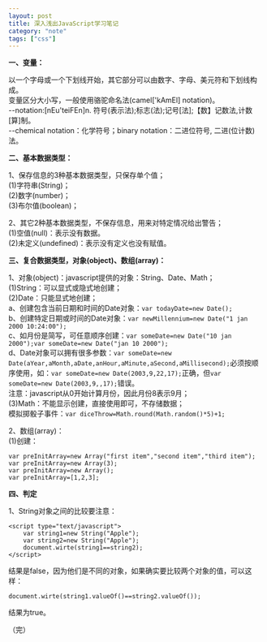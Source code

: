 ```yaml
---
layout: post
title: 深入浅出JavaScript学习笔记
category: "note"
tags: ["css"]
---
```


__一、变量：__

以一个字母或一个下划线开始，其它部分可以由数字、字母、美元符和下划线构成。  
变量区分大小写，一般使用骆驼命名法(camel['kAmEl] notation)。  
--notation:[nEu'teiFEn]n. 符号(表示法);标志(法);记号[法];【数】记数法,计数[算]制。  
--chemical notation：化学符号；binary notation：二进位符号, 二进(位计数)法。

__二、基本数据类型：__

1、保存信息的3种基本数据类型，只保存单个值；  
(1)字符串(String)；  
(2)数字(number)；  
(3)布尔值(boolean)；

2、其它2种基本数据类型，不保存信息，用来对特定情况给出警告；  
(1)空值(null)：表示没有数据。  
(2)未定义(undefined)：表示没有定义也没有赋值。

__三、复合数据类型，对象(object)、数组(array)：__

1、对象(object)：javascript提供的对象：String、Date、Math；  
(1)String：可以显式或隐式地创建；  
(2)Date：只能显式地创建；  
a、创建包含当前日期和时间的Date对象：`var todayDate=new Date();`  
b、创建特定日期或时间的Date对象：`var newMillennium=new Date("1 jan 2000 10:24:00");`  
c、如月份是简写，可任意顺序创建：`var someDate=new Date("10 jan 2000");var someDate=new Date("jan 10 2000");`  
d、Date对象可以拥有很多参数：`var someDate=new Date(aYear,aMonth,aDate,anHour,aMinute,aSecond,aMillisecond);`必须按顺序使用，如：`var someDate=new Date(2003,9,22,17);`正确，但`var someDate=new Date(2003,9,,17);`错误。  
注意：javascript从0开始计算月份，因此月份8表示9月；  
(3)Math：不能显示创建，直接使用即可，不存储数据；  
模拟掷骰子事件：`var diceThrow=Math.round(Math.random()*5)+1;`

2、数组(array)：  
(1)创建：

	var preInitArray=new Array("first item","second item","third item");
	var preInitArray=new Array(3);
	var preInitArray=new Array();
	var preInitArray=[1,2,3];

__四、判定__

1、String对象之间的比较要注意：

	<script type="text/javascript">
		var string1=new String("Apple");
		var string2=new String("Apple");
		document.wirte(string1==string2);
	</script>

结果是false，因为他们是不同的对象，如果确实要比较两个对象的值，可以这样：

	document.wirte(string1.valueOf()==string2.valueOf());

结果为true。

（完）










